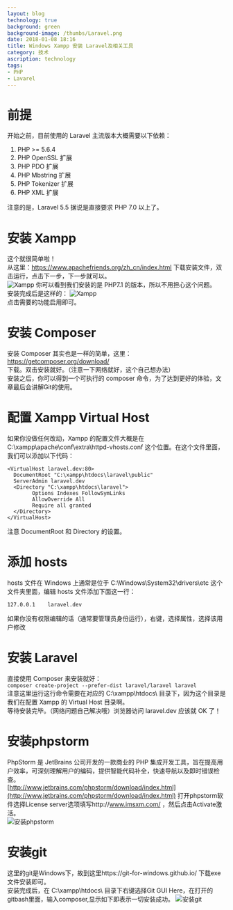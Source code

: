 ```yaml
---
layout: blog
technology: true
background: green
background-image: /thumbs/Laravel.png
date: 2018-01-08 18:16
title: Windows Xampp 安装 Laravel及相关工具
category: 技术
ascription: technology
tags:
- PHP
- Lavarel
---
```


# 前提
开始之前，目前使用的 Laravel 主流版本大概需要以下依赖：  
1. PHP >= 5.6.4  
2. PHP OpenSSL 扩展  
3. PHP PDO 扩展  
4. PHP Mbstring 扩展  
5. PHP Tokenizer 扩展  
6. PHP XML 扩展  

注意的是，Laravel 5.5 据说是直接要求 PHP 7.0 以上了。  
# 安装 Xampp
这个就很简单啦！  
从这里：https://www.apachefriends.org/zh_cn/index.html 下载安装文件，双击运行，点击下一步，下一步就可以。  
![Xampp](https://obdr74yw6.qnssl.com/image/VkeqUoTSbLtDT2iDcSGJVpvQGA1nVLno2esi5QrJ.png)
你可以看到我们安装的是 PHP7.1 的版本，所以不用担心这个问题。  
安装完成后是这样的：
![Xampp](https://obdr74yw6.qnssl.com/image/FEnRv5j8yFuhN57kGtdQBCc69YMgSq0knUZwGQes.png)  
点击需要的功能启用即可。

# 安装 Composer
安装 Composer 其实也是一样的简单，这里： https://getcomposer.org/download/  
下载。双击安装就好。（注意一下网络就好，这个自己想办法）  
安装之后，你可以得到一个可执行的 composer 命令，为了达到更好的体验，文章最后会讲解Git的使用。

# 配置 Xampp Virtual Host
如果你没做任何改动，Xampp 的配置文件大概是在 C:\xampp\apache\conf\extra\httpd-vhosts.conf 这个位置。在这个文件里面，我们可以添加以下代码：  
```
<VirtualHost laravel.dev:80>
  DocumentRoot "C:\xampp\htdocs\laravel\public"
  ServerAdmin laravel.dev
  <Directory "C:\xampp\htdocs\laravel">
        Options Indexes FollowSymLinks
        AllowOverride All
        Require all granted
  </Directory>
</VirtualHost>
```
注意 DocumentRoot 和 Directory 的设置。  
# 添加 hosts
hosts 文件在 Windows 上通常是位于 C:\Windows\System32\drivers\etc 这个文件夹里面，编辑 hosts 文件添加下面这一行：
```
127.0.0.1    laravel.dev
```
如果你没有权限编辑的话（通常要管理员身份运行），右键，选择属性，选择该用户修改

# 安装 Laravel
直接使用 Composer 来安装就好：  
`composer create-project --prefer-dist laravel/laravel laravel`  
注意这里运行这行命令需要在对应的 C:\xampp\htdocs\ 目录下，因为这个目录是我们在配置 Xampp 的 Virtual Host 目录啊。  
等待安装完毕。（网络问题自己解决哦）浏览器访问 laravel.dev 应该就 OK 了！

# 安装phpstorm
PhpStorm 是 JetBrains 公司开发的一款商业的 PHP 集成开发工具，旨在提高用户效率，可深刻理解用户的编码，提供智能代码补全，快速导航以及即时错误检查。  
[http://www.jetbrains.com/phpstorm/download/index.html](http://www.jetbrains.com/phpstorm/download/index.html)
打开phpstorm软件选择License server选项填写http://www.imsxm.com/ ，然后点击Activate激活。  
![安装phpstorm](https://obdr74yw6.qnssl.com/image/pP01BcL8HXCulIEoehZTFUiz6lutq2cKB4ZWIXlB.png)

# 安装git
这里的git是Windows下，故到这里https://git-for-windows.github.io/ 下载exe文件安装即可。  
安装完成后，在 C:\xampp\htdocs\ 目录下右键选择Git GUI Here，在打开的gitbash里面，输入composer,显示如下即表示一切安装成功。
![安装git](https://obdr74yw6.qnssl.com/image/t4IdY086WJlV4cmllGI7hyuW5YIjHjpUOWPPMsTv.png)